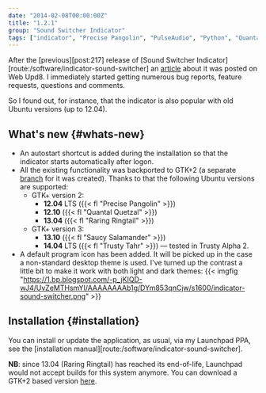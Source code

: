 ```yaml
---
date: "2014-02-08T00:00:00Z"
title: "1.2.1"
group: "Sound Switcher Indicator"
tags: ["indicator", "Precise Pangolin", "PulseAudio", "Python", "Quantal Quetzal", "Raring Ringtail", "Saucy Salamander", "sound", "Sound Switcher Indicator", "Trusty Tahr", "Ubuntu", "Unity"]
---
```


After the [previous][post:217] release of [Sound Switcher Indicator][route:/software/indicator-sound-switcher] an [article](http://www.webupd8.org/2014/02/sound-switcher-ubuntu-indicator.html) about it was posted on Web Upd8. I immediately started getting numerous bug reports, feature requests, questions and comments.

So I found out, for instance, that the indicator is also popular with old Ubuntu versions (up to 12.04).

## What's new {#whats-new}

<!--more-->

* An autostart shortcut is added during the installation so that the indicator starts automatically after logon.
* All the existing functionality was backported to GTK+2 (a separate [branch](https://github.com/yktoo/indicator-sound-switcher/tree/gtk2) for it was created). Thanks to that the following Ubuntu versions are supported:
  * GTK+ version 2:
      * **12.04** LTS ({{< fl "Precise Pangolin" >}})
      * **12.10** ({{< fl "Quantal Quetzal" >}})
      * **13.04** ({{< fl "Raring Ringtail" >}})
  * GTK+ version 3:
      * **13.10** ({{< fl "Saucy Salamander" >}})
      * **14.04** LTS ({{< fl "Trusty Tahr" >}}) — tested in Trusty Alpha 2.
* A default program icon has been added. It will be picked up in the case a non-standard desktop theme is used. I've turned up the contrast a little bit to make it work with both light and dark themes:
  {{< imgfig "https://1.bp.blogspot.com/-p_jKIQD-wJ4/UvZeMTHsmYI/AAAAAAAAb1g/DYm853qnCjw/s1600/indicator-sound-switcher.png" >}}

## Installation {#installation}

You can install or update the application, as usual, via my Launchpad PPA, see the [installation manual][route:/software/indicator-sound-switcher].

**NB**: since 13.04 (Raring Ringtail) has reached its end-of-life, Launchpad would not accept builds for this system anymore. You can download a GTK+2 based version [here](http://ppa.launchpad.net/yktooo/ppa/ubuntu/pool/main/i/indicator-sound-switcher/).
